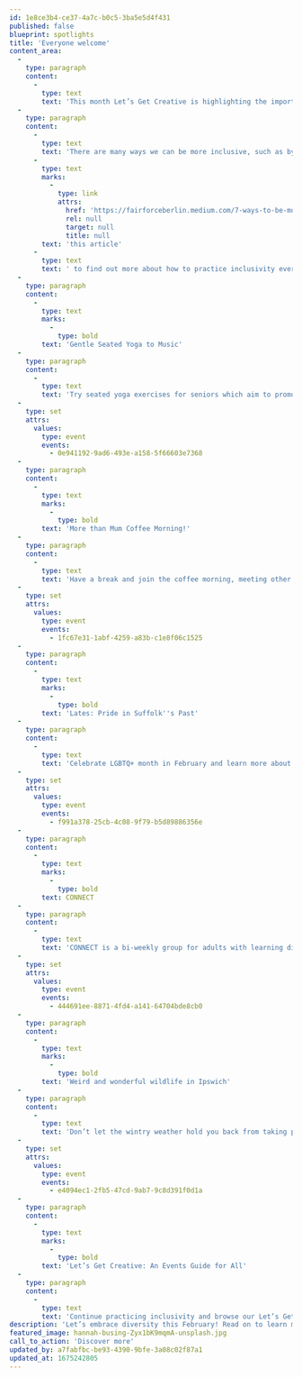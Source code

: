 ```yaml
---
id: 1e8ce3b4-ce37-4a7c-b0c5-3ba5e5d4f431
published: false
blueprint: spotlights
title: 'Everyone welcome'
content_area:
  -
    type: paragraph
    content:
      -
        type: text
        text: 'This month Let’s Get Creative is highlighting the importance of inclusivity, celebrating our similarities and most importantly our differences. Creating equal opportunities for people of diverse backgrounds, abilities, and lifestyles, is vital to make people feel welcome, and give them a sense of belonging.'
  -
    type: paragraph
    content:
      -
        type: text
        text: 'There are many ways we can be more inclusive, such as by challenging stereotypes and avoiding assumptions, but you can read '
      -
        type: text
        marks:
          -
            type: link
            attrs:
              href: 'https://fairforceberlin.medium.com/7-ways-to-be-more-inclusive-in-your-everyday-life-9af5ee018372'
              rel: null
              target: null
              title: null
        text: 'this article'
      -
        type: text
        text: ' to find out more about how to practice inclusivity every day. Read on to find out more about a range of free and low-cost activities for everyone.'
  -
    type: paragraph
    content:
      -
        type: text
        marks:
          -
            type: bold
        text: 'Gentle Seated Yoga to Music'
  -
    type: paragraph
    content:
      -
        type: text
        text: 'Try seated yoga exercises for seniors which aim to promote self-care and wellbeing in a gentle and controlled manner. Additional sessions run online for those wishing to do the sessions from home.'
  -
    type: set
    attrs:
      values:
        type: event
        events:
          - 0e941192-9ad6-493e-a158-5f66603e7368
  -
    type: paragraph
    content:
      -
        type: text
        marks:
          -
            type: bold
        text: 'More than Mum Coffee Morning!'
  -
    type: paragraph
    content:
      -
        type: text
        text: 'Have a break and join the coffee morning, meeting other mums in a supportive and friendly environment. This is a fantastic opportunity for mums to get together, exchange advice and relax from their bustling life.'
  -
    type: set
    attrs:
      values:
        type: event
        events:
          - 1fc67e31-1abf-4259-a83b-c1e8f06c1525
  -
    type: paragraph
    content:
      -
        type: text
        marks:
          -
            type: bold
        text: 'Lates: Pride in Suffolk''s Past'
  -
    type: paragraph
    content:
      -
        type: text
        text: 'Celebrate LGBTQ+ month in February and learn more about the history of the LGBTQ+ community in Suffolk. Come along, have interesting conversations, and meet new people at this insightful event.'
  -
    type: set
    attrs:
      values:
        type: event
        events:
          - f991a378-25cb-4c08-9f79-b5d89886356e
  -
    type: paragraph
    content:
      -
        type: text
        marks:
          -
            type: bold
        text: CONNECT
  -
    type: paragraph
    content:
      -
        type: text
        text: 'CONNECT is a bi-weekly group for adults with learning difficulties that wish to explore nature and go on walks in the beautiful scenery of Lackford Lakes. Each session will involve a leisurely walk, followed by a nature sensory activity.'
  -
    type: set
    attrs:
      values:
        type: event
        events:
          - 444691ee-8871-4fd4-a141-64704bde8cb0
  -
    type: paragraph
    content:
      -
        type: text
        marks:
          -
            type: bold
        text: 'Weird and wonderful wildlife in Ipswich'
  -
    type: paragraph
    content:
      -
        type: text
        text: 'Don’t let the wintry weather hold you back from taking part in discovering nature in Ipswich. Take your little ones on a little adventure and try and find some strange but extraordinary wildlife.'
  -
    type: set
    attrs:
      values:
        type: event
        events:
          - e4094ec1-2fb5-47cd-9ab7-9c8d391f0d1a
  -
    type: paragraph
    content:
      -
        type: text
        marks:
          -
            type: bold
        text: 'Let’s Get Creative: An Events Guide for All'
  -
    type: paragraph
    content:
      -
        type: text
        text: 'Continue practicing inclusivity and browse our Let’s Get Creative listings to find a variety of free and low-cost events happening for all ages and communities. '
description: 'Let’s embrace diversity this February! Read on to learn more about inclusive events happening in Suffolk, there is something for everyone!'
featured_image: hannah-busing-Zyx1bK9mqmA-unsplash.jpg
call_to_action: 'Discover more'
updated_by: a7fabfbc-be93-4390-9bfe-3a08c02f87a1
updated_at: 1675242805
---
```

